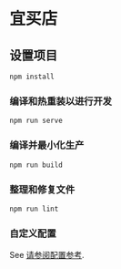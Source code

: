 # 宜买店

## 设置项目
```
npm install
```

### 编译和热重装以进行开发
```
npm run serve
```

### 编译并最小化生产
```
npm run build
```

### 整理和修复文件
```
npm run lint
```

### 自定义配置
See [请参阅配置参考](https://cli.vuejs.org/config/).



